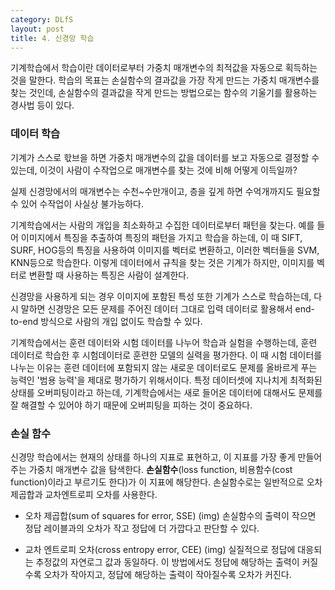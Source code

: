 ```yaml
---
category: DLfS
layout: post
title: 4. 신경망 학습
---
```

기계학습에서 학습이란 데이터로부터 가중치 매개변수의 최적값을 자동으로 획득하는 것을 말한다.
학습의 목표는 손실함수의 결과값을 가장 작게 만드는 가중치 매개변수를 찾는 것인데, 손실함수의 결과값을 작게 만드는 방법으로는 함수의 기울기를 활용하는 경사법 등이 있다.

### 데이터 학습
기계가 스스로 핛브을 하면 가중치 매개변수의 값을 데이터를 보고 자동으로 결정할 수 있는데, 이것이 사람이 수작업으로 매개변수를 찾는 것에 비해 어떻게 이득일까?

실제 신경망에서의 매개변수는 수천~수만개이고, 층을 깊게 하면 수억개까지도 필요할 수 있어 수작업이 사실상 불가능하다.

기계학습에서는 사람의 개입을 최소화하고 수집한 데이터로부터 패턴을 찾는다. 예를 들어 이미지에서 특징을 추출하여 특징의 패턴을 가지고 학습을 하는데, 이 때 SIFT, SURF, HOG등의 특징을 사용하여 이미지를 벡터로 변환하고, 이러한 벡터들을 SVM, KNN등으로 학습한다. 이렇게 데이터에서 규칙을 찾는 것은 기계가 하지만, 이미지를 벡터로 변환할 때 사용하는 특징은 사람이 설계한다.

신경망을 사용하게 되는 경우 이미지에 포함된 특성 또한 기계가 스스로 학습하는데, 다시 말하면 신경망은 모든 문제를 주어진 데이터 그대로 입력 데이터로 활용해서 end-to-end 방식으로 사람의 개입 없이도 학습할 수 있다.

기계학습에서는 훈련 데이터와 시험 데이터를 나누어 학습과 실험을 수행하는데, 훈련 데이터로 학습한 후 시험데이터로 훈련한 모델의 실력을 평가한다. 이 때 시험 데이터를 나누는 이유는 훈련 데이터에 포함되지 않는 새로운 데이터로도 문제를 올바르게 푸는 능력인 '범용 능력'을 제대로 평가하기 위해서이다. 특정 데이터셋에 지나치게 최적화된 상태를 오버피팅이라고 하는데, 기계학습에서는 새로 들어온 데이터에 대해서도 문제를 잘 해결할 수 있어야 하기 때문에 오버피팅을 피하는 것이 중요하다.

### 손실 함수
신경망 학습에서는 현재의 상태를 하나의 지표로 표현하고, 이 지표를 가장 좋게 만들어주는 가중치 매개변수 값을 탐색한다. <b>손실함수</b>(loss function, 비용함수(cost function)이라고 부르기도 한다)가 이 지표에 해당한다. 손실함수로는 일반적으로 오차제곱합과 교차엔트로피 오차를 사용한다.

* 오차 제곱합(sum of squares for error, SSE)
(img)
손실함수의 출력이 작으면 정답 레이블과의 오차가 작고 정답에 더 가깝다고 판단할 수 있다.

* 교차 엔트로피 오차(cross entropy error, CEE)
(img)
실질적으로 정답에 대응되는 추정값의 자연로그 값과 동일하다. 이 방법에서도 정답에 해당하는 출력이 커질수록 오차가 작아지고, 정답에 해당하는 출력이 작아질수록 오차가 커진다.
